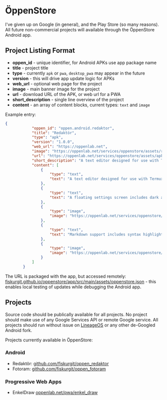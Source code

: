 # ÖppenStore

I've given up on Google (in general), and the Play Store (so many reasons). All future non-commercial projects will available through the ÖppenStore Android app.

## Project Listing Format

* **oppen_id** - unique identifier, for Android APKs use app package name
* **title** - project title
* **type** - currently `apk` or `pwa`, `desktop_pwa` may appear in the future
* **version** - this will drive app update logic for APKs
* **web_url** - optional web page for the project
* **image** - main banner image for the project
* **url** - download URL of the APK, or web url for a PWA
* **short_description** - single line overview of the project
* **content** - an array of content blocks, current types: `text` and `image`


Example entry:
```json
{
            "oppen_id": "oppen.android.redaktor",
            "title": "Redaktör",
            "type": "apk",
            "version": "1.0.0",
            "web_url": "https://oppenlab.net",
            "image": "https://oppenlab.net/services/oppenstore/assets/redaktor/store_image_redaktor.png",
            "url": "https://oppenlab.net/services/oppenstore/assets/apk/opeen_redaktor_release_1_0_0.apk",
            "short_description": "A text editor designed for use with Termux and external keyboards",
            "content": [
                {
                    "type": "text",
                    "text": "A text editor designed for use with Termux and external keyboards, Redaktör uses Androids 'Storage Access Framework' which allows read/write access to files in device storage, Termux, Google Drive and other services. When using with a physical keyboard standard shortcuts are available (ctrl-o, ctrl-s, ctrl-n for open/save/new)."
                },
                {
                    "type": "text",
                    "text": "A floating settings screen includes dark and light themes and font choices"
                },
                {
                    "type": "image",
                    "image": "https://oppenlab.net/services/oppenstore/assets/redaktor/oppen_redactor_controls.png"
                },
                {
                    "type": "text",
                    "text": "Markdown support includes syntax highlighting and a preview screen"
                },
                {
                    "type": "image",
                    "image": "https://oppenlab.net/services/oppenstore/assets/redaktor/oppen_redactor_markdown.png"
                }
            ]
        }
```

The URL is packaged with the app, but accessed remotely: [fiskurgit.github.io/oppenstore/app/src/main/assets/oppenstore.json](https://fiskurgit.github.io/oppenstore/app/src/main/assets/oppenstore.json) - this enables local testing of updates while debugging the Android app.

## Projects

Source code should be publically available for all projects. No project should make use of any Google Services API or remote Google service. All projects should run without issue on [LineageOS](https://lineageos.org/) or any other de-Googled Android fork.

Projects currently available in ÖppenStore:

### Android
* Redaktör: [github.com/fiskurgit/oppen_redaktor](https://github.com/fiskurgit/oppen_redaktor)
* Fotoram: [github.com/fiskurgit/oppen_fotoram](https://github.com/fiskurgit/oppen_fotoram)

### Progressive Web Apps
* EnkelDraw [oppenlab.net/pwa/enkel_draw](https://oppenlab.net/pwa/enkel_draw)
